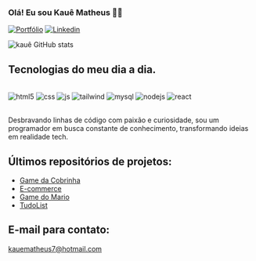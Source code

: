 
### Olá! Eu sou Kauê Matheus 🤙🏿

[![Portfólio](https://img.shields.io/website-up-down-green-red/http/monip.org.svg)](https://kauemtaheus.github.io/Portfolio2/arquivos/index.html)
[![Linkedin](https://img.shields.io/badge/LinkedIn-0077B5?style=for-the-badge&logo=linkedin&logoColor=white)](https://www.linkedin.com/in/kaue-matheus-6084b01b3/)

![kauê GitHub stats](https://github-readme-stats.vercel.app/api?username=KaueMtaheus&show_icons=true&theme=dracula)

## Tecnologias do meu dia a dia.

<div style="display: inline_block"><br/>
    <img alin="center" alt="html5" src="https://img.shields.io/badge/HTML5-E34F26?style=for-the-badge&logo=html5&logoColor=white" />
    <img alin="center" alt="css" src="https://img.shields.io/badge/CSS3-1572B6?style=for-the-badge&logo=css3&logoColor=white" />
    <img alin="center" alt="js" src="https://img.shields.io/badge/JavaScript-F7DF1E?style=for-the-badge&logo=javascript&logoColor=black" />
    <img alin="center" alt="tailwind" src="https://img.shields.io/badge/Tailwind_CSS-38B2AC?style=for-the-badge&logo=tailwind-css&logoColor=white" />
    <img alin="center" alt="mysql" src="https://img.shields.io/badge/Bootstrap-563D7C?style=for-the-badge&logo=bootstrap&logoColor=white" />
    <img alin="center" alt="nodejs" src="https://img.shields.io/badge/Node.js-43853D?style=for-the-badge&logo=node.js&logoColor=white" />
    <img alin="center" alt="react" src="https://img.shields.io/badge/React-20232A?style=for-the-badge&logo=react&logoColor=61DAFB" />
</div><br/>

Desbravando linhas de código com paixão e curiosidade, sou um programador em busca constante de conhecimento, transformando ideias em realidade tech.

## Últimos repositórios de projetos: 
- [Game da Cobrinha](https://github.com/KaueMtaheus/snake)<br/>
- [E-commerce](https://github.com/KaueMtaheus/ecommerce)<br/>
- [Game do Mario](https://github.com/KaueMtaheus/jogo)<br/>
- [TudoList](https://github.com/KaueMtaheus/todolist)<br/>

## E-mail para contato:

kauematheus7@hotmail.com
